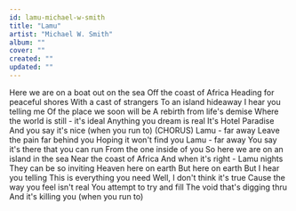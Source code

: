 ```yaml
---
id: lamu-michael-w-smith
title: "Lamu"
artist: "Michael W. Smith"
album: ""
cover: ""
created: ""
updated: ""
---
```


Here we are on a boat out on the sea
Off the coast of Africa
Heading for peaceful shores
With a cast of strangers
To an island hideaway
I hear you telling me
Of the place we soon will be
A rebirth from life's demise
Where the world is still - it's ideal
Anything you dream is real
It's Hotel Paradise
And you say it's nice (when you run to)
(CHORUS)
Lamu - far away
Leave the pain far behind you
Hoping it won't find you
Lamu - far away
You say it's there that you can run
From the one inside of you
So here we are on an island in the sea
Near the coast of Africa
And when it's right - Lamu nights
They can be so inviting
Heaven here on earth
But here on earth
But I hear you telling
This is everything you need
Well, I don't think it's true
Cause the way you feel isn't real
You attempt to try and fill
The void that's digging thru
And it's killing you (when you run to)